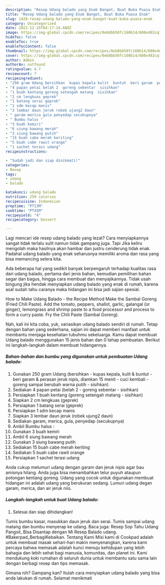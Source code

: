 ```yaml
---
description: "Resep Udang balado yang Enak Banget, Buat Buka Puasa Enak"
title: "Resep Udang balado yang Enak Banget, Buat Buka Puasa Enak"
slug: 1428-resep-udang-balado-yang-enak-banget-buat-buka-puasa-enak
category: Uncategorized
date: 2022-12-25T04:17:24.688Z
image: https://img-global.cpcdn.com/recipes/0eb8bb50fc160b14/680x482cq70/udang-balado-foto-resep-utama.jpg
hideToc: false
enableToc: true
enableTocContent: false
thumbnail: https://img-global.cpcdn.com/recipes/0eb8bb50fc160b14/680x482cq70/udang-balado-foto-resep-utama.jpg
cover: https://img-global.cpcdn.com/recipes/0eb8bb50fc160b14/680x482cq70/udang-balado-foto-resep-utama.jpg
author: Admin
authorAv: notfound
ratingvalue: 4.7
reviewcount: 7
recipeingredient:
- "250 gram Udang bersihkan  kupas kepala kulit  buntut  beri garam  perasan jeruk nipis diamkan 15 menit  cuci kembali  goreng sampai berubah warna putih  sisihkan"
- "4 papan petai belah 2  goreng sebentar  sisihkan"
- "1 buah kentang goreng setengah matang  sisihkan"
- "2 cm lengkuas geprek"
- "1 batang serai geprek"
- "1 sdm kecap manis"
- "3 lembar daun jeruk robek ujung2 daun"
- " garam merica gula penyedap secukupnya"
- " Bumbu halus "
- "3 buah kemiri"
- "6 siung bawang merah"
- "3 siung bawang putih"
- "15 buah cabe merah keriting"
- "5 buah cabe rawit orange"
- "1 sachet terasi udang"
recipeinstructions:

- "Sudah jadi dan siap dinikmati!"
categories:
- Resep
tags:
- udang
- balado

katakunci: udang balado 
nutrition: 259 calories
recipecuisine: Indonesian
preptime: "PT13M"
cooktime: "PT45M"
recipeyield: "4"
recipecategory: Dessert

---
```



Lagi mencari ide resep udang balado yang lezat? Cara menyiapkannya sangat tidak terlalu sulit namun tidak gampang juga. Tapi Jika keliru mengolah maka hasilnya akan hambar dan justru cenderung tidak enak. Padahal udang balado yang enak seharusnya memiliki aroma dan rasa yang bisa memancing selera kita.


Ada beberapa hal yang sedikit banyak berpengaruh terhadap kualitas rasa dari udang balado, pertama dari jenis bahan, kemudian pemilihan bahan segar dan bagus, hingga cara membuat dan menyajikannya. Tidak usah bingung jika hendak menyiapkan udang balado yang enak di rumah, karena asal sudah tahu caranya maka hidangan ini bisa jadi sajian spesial.

How to Make Udang Balado - the Recipe Method Make the Sambal Goreng (Fried Chili Paste). Add the tomato, peppers, shallot, garlic, galangal (or ginger), lemongrass and shrimp paste to a food processor and process to form a curry paste. Fry the Chili Paste (Sambal Goreng).


Nah, kali ini kita coba, yuk, variasikan udang balado sendiri di rumah. Tetap dengan bahan yang sederhana, sajian ini dapat memberi manfaat untuk membantu menjaga kesehatan tubuhmu sekeluarga. Kamu dapat membuat Udang balado menggunakan 15 jenis bahan dan 0 tahap pembuatan. Berikut ini langkah-langkah dalam membuat hidangannya.

<!--inarticleads1-->

##### Bahan-bahan dan bumbu yang digunakan untuk pembuatan Udang balado:

1. Gunakan 250 gram Udang (bersihkan - kupas kepala, kulit &amp; buntut - beri garam &amp; perasan jeruk nipis, diamkan 15 menit - cuci kembali - goreng sampai berubah warna putih - sisihkan)
1. Sediakan 4 papan petai (belah 2 - goreng sebentar - sisihkan)
1. Persiapkan 1 buah kentang (goreng setengah matang - sisihkan)
1. Siapkan 2 cm lengkuas (geprek)
1. Persiapkan 1 batang serai (geprek)
1. Persiapkan 1 sdm kecap manis
1. Siapkan 3 lembar daun jeruk (robek ujung2 daun)
1. Sediakan  garam, merica, gula, penyedap (secukupnya)
1. Ambil  Bumbu halus :
1. Gunakan 3 buah kemiri
1. Ambil 6 siung bawang merah
1. Gunakan 3 siung bawang putih
1. Sediakan 15 buah cabe merah keriting
1. Sediakan 5 buah cabe rawit orange
1. Persiapkan 1 sachet terasi udang


Anda cukup melumuri udang dengan garam dan jeruk nipis agar bau amisnya hilang. Anda juga bisa menambahkan telur puyuh ataupun potongan kentang goreng. Udang yang cocok untuk digunakan membuat hidangan ini adalah udang yang berukuran sedang. Lumuri udang degan garam, merica, dan air jeruk niis. 

<!--inarticleads2-->

##### Langkah-langkah untuk buat Udang balado:


1. Selesai dan siap dihidangkan!

Tumis bumbu kasar, masukkan daun jeruk dan serai. Tumis sampai udang matang dan bumbu menyerap ke udang. Baca juga: Resep Sop Tahu Udang Pangsit, Bisa Disantap dengan Mi Resep Balado udang. #Bakerpad_BerbagiKebaikan. Tentang Kami Misi kami di Cookpad adalah untuk membuat masak sehari-hari makin menyenangkan, karena kami percaya bahwa memasak adalah kunci menuju kehidupan yang lebih bahagia dan lebih sehat bagi manusia, komunitas, dan planet ini. Kami mendukung koki rumahan di seluruh dunia untuk membantu satu sama lain dengan berbagi resep dan tips memasak. 

Gimana nih? Gampang kan? Itulah cara menyiapkan udang balado yang bisa anda lakukan di rumah. Selamat menikmati
